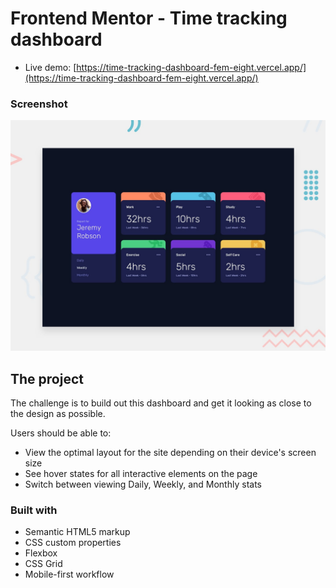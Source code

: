 # Frontend Mentor - Time tracking dashboard
- Live demo: [https://time-tracking-dashboard-fem-eight.vercel.app/](https://time-tracking-dashboard-fem-eight.vercel.app/)
### Screenshot
![Design preview for the Time tracking dashboard coding challenge](./design/desktop-preview.jpg)

## The project

The challenge is to build out this dashboard and get it looking as close to the design as possible.

Users should be able to:

- View the optimal layout for the site depending on their device's screen size
- See hover states for all interactive elements on the page
- Switch between viewing Daily, Weekly, and Monthly stats

### Built with

- Semantic HTML5 markup
- CSS custom properties
- Flexbox
- CSS Grid
- Mobile-first workflow